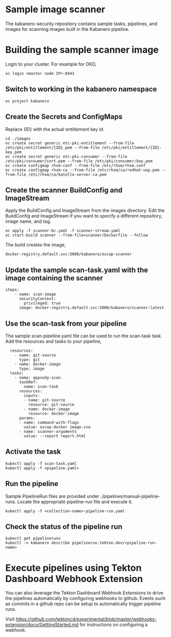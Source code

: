 # Sample image scanner
The kabanero-security repository contains sample tasks, pipelines, and images for scanning images built in the Kabanero pipeline.

# Building the sample scanner image

Login to your cluster.  For example for OKD,

```
oc login <master node IP>:8443
```

## Switch to working in the kabanero namespace
```
oc project kabanero
```

## Create the Secrets and ConfigMaps

Replace {ID} with the actual entitlement key id.

```
cd ./images
oc create secret generic etc-pki-entitlement --from-file /etc/pki/entitlement/{ID}.pem --from-file /etc/pki/entitlement/{ID}-key.pem
oc create secret generic etc-pki-consumer --from-file /etc/pki/consumer/cert.pem --from-file /etc/pki/consumer/key.pem
oc create configmap rhsm-conf --from-file /etc/rhsm/rhsm.conf
oc create configmap rhsm-ca --from-file /etc/rhsm/ca/redhat-uep.pem --from-file /etc/rhsm/ca/katello-server-ca.pem
```

## Create the scanner BuildConfig and ImageStream

Apply the BuildConfig and ImageStream from the images directory. Edit the BuildConfig and ImageStream if you want to specify a different repository, image name, and tag.

```
oc apply -f scanner-bc.yaml -f scanner-stream.yaml
oc start-build scanner --from-file=scanner/Dockerfile --follow
```

The build creates the image,

```
docker-registry.default.svc:5000/kabanero/oscap-scanner
```

## Update the sample scan-task.yaml with the image containing the scanner

```
steps:
    - name: scan-image
      securityContext:
        privileged: true
      image: docker-registry.default.svc:5000/kabanero/scanner:latest
```

## Use the scan-task from your pipeline

The sample scan-pipeline.yaml file can be used to run the scan-task task. Add the resources and tasks to your pipeline,


```
  resources:
    - name: git-source
      type: git
    - name: docker-image
      type: image
  tasks:
    - name: appsody-scan
      taskRef:
        name: scan-task
      resources:
        inputs:
        - name: git-source
          resource: git-source
        - name: docker-image
          resource: docker-image
      params:
      - name: command-with-flags
        value: oscap-docker image-cve
      - name: scanner-arguments
        value: --report report.html
```

## Activate the task

```
kubectl apply -f scan-task.yaml
kubectl apply -f <pipeline.yaml>
```

## Run the pipeline

Sample PipelineRun files are provided under ./pipelines/manual-pipeline-runs.  Locate the appropriate pipeline-run file and execute it.
```
kubectl apply -f <collection-name>-pipeline-run.yaml
```

## Check the status of the pipeline run

```
kubectl get pipelineruns
kubectl -n kabanero describe pipelinerun.tekton.dev/<pipeline-run-name> 
```

# Execute pipelines using Tekton Dashboard Webhook Extension

You can also leverage the Tekton Dashboard Webhook Extensions to drive the pipelines automatically by configuring webhooks to github.  Events such as commits in a github repo can be setup to automatically trigger pipeline runs.

Visit https://github.com/tektoncd/experimental/blob/master/webhooks-extension/docs/GettingStarted.md for instructions on configuring a webhook.
